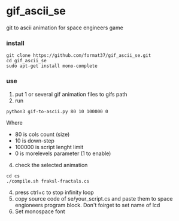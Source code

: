 # gif_ascii_se
git to ascii animation for space engineers game  
### install
```
git clone https://github.com/format37/gif_ascii_se.git
cd gif_ascii_se
sudo apt-get install mono-complete
```
### use
1. put 1 or several gif animation files to gifs path  
2. run
```
python3 gif-to-ascii.py 80 10 100000 0
```
Where  
- 80 is cols count (size)  
- 10 is down-step  
- 100000 is script lenght limit  
- 0 is morelevels parameter (1 to enable)  
4. check the selected animation
```
cd cs
./compile.sh fraksl-fractals.cs
```
4. press ctrl+c to stop infinity loop
5. copy source code of se/your_script.cs and paste them to space engioneers program block. Don't foirget to set name of lcd
6. Set monospace font
